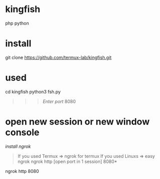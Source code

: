 # kingfish
php python
# install 
git clone https://github.com/termux-lab/kingfish.git
# used
cd kingfish
python3 fsh.py
 >>> *Enter port* 8080
 # open new session or new window console
 *install ngrok*
>If you used Termux => ngrok for termux
>If you used Linuxs => easy ngrok
>ngrok http [open port in 1 session] 8080*
  
ngrok http 8080
